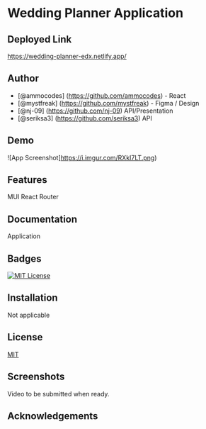 # Wedding Planner Application

## Deployed Link 

https://wedding-planner-edx.netlify.app/


## Author
- [@ammocodes] (https://github.com/ammocodes) - React
- [@mystfreak] (https://github.com/mystfreak) - Figma / Design
- [@nj-09] (https://github.com/nj-09) API/Presentation
- [@seriksa3] (https://github.com/seriksa3) API


## Demo

![App Screenshot]https://i.imgur.com/RXkI7LT.png)

## Features

MUI
React
Router

## Documentation

Application

## Badges


[![MIT License](https://img.shields.io/badge/License-MIT-green.svg)](https://choosealicense.com/licenses/mit/)



## Installation

Not applicable
## License

[MIT](https://choosealicense.com/licenses/mit/)


## Screenshots

Video to be submitted when ready.
## Acknowledgements



